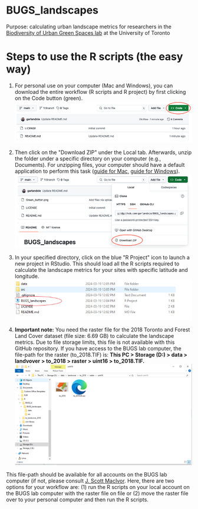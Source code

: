 # BUGS_landscapes
Purpose: calculating urban landscape metrics for researchers in the [Biodiversity of Urban Green Spaces lab](https://www.macivorlab.ca/) at the University of Toronto

# Steps to use the R scripts (the easy way)
1. For personal use on your computer (Mac and Windows), you can download the entire workflow (R scripts and R project) by first clicking on the Code button (green).
![green button](Green_button.png)

2. Then click on the "Download ZIP" under the Local tab. Afterwards, unzip the folder under a specific directory on your computer (e.g., Documents). For unzipping files, your computer should have a default application to perform this task ([guide for Mac](https://support.apple.com/en-ca/guide/mac-help/mchlp2528/mac), [guide for Windows](https://www.pcworld.com/article/394871/how-to-unzip-files-in-windows-10.html)).
![download zip](Download_zip.png)

3. In your specified directory, click on the blue "R Project" icon to launch a new project in RStudio. This should load all the R scripts required to calculate the landscape metrics for your sites with specific latitude and longitude.
![R_project](rproject.PNG)

4. **Important note:** You need the raster file for the 2018 Toronto and Forest Land Cover dataset (file size: 6.69 GB) to calculate the landscape metrics. Due to file storage limits, this file is not available with this GitHub repository. If you have access to the BUGS lab computer, the file-path for the raster (to_2018.TIF) is: **This PC > Storage (D:) > data > landvover > to_2018 > raster > uint16 > to_2018.TIF.**
![raster](raster.png)

This file-path should be available for all accounts on the BUGS lab computer (if not, please consult [J. Scott MacIvor](https://www.utsc.utoronto.ca/biosci/scott-macivor). Here, there are two options for your workflow are: (1) run the R scripts on your local account on the BUGS lab computer with the raster file on file or (2) move the raster file over to your personal computer and then run the R scripts. 
